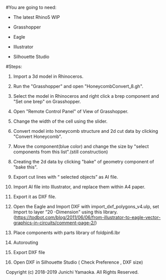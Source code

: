 #You are going to need:

* The latest Rhino5 WIP

* Grasshopper

* Eagle

* Illustrator

* Silhouette Studio

#Steps:

1. Import a 3d model in Rhinoceros.

2. Run the "Grasshopper" and open "HoneycombConvert_8.gh".

3. Select the model in Rhinoceros and right click a brep component and "Set one brep" on Grasshopper.

4. Open "Remote Control Panel" of View of Grasshopper.

5. Change the width of the cell using the slider.

6. Convert model into honeycomb structure and 2d cut data by clicking "Convert Honeycomb".

7. Move the component(blue color) and change the size by "select components from this list".(still construction)

8. Creating the 2d data by clicking "bake" of geometry component of "bake this".

9. Export cut lines with “ selected objects” as AI file. 

10. Import AI file into Illustrator, and replace them within A4 paper. 

11. Export it as DXF file.

12. Open the Eagle and Import DXF with import_dxf_polygons_v4.ulp, set Import to layer “20 -Dimension" using this library. 
(https://todbot.com/blog/2011/06/06/from-illustrator-to-eagle-vector-graphics-in-circuits/comment-page-2/)

13. Place components with parts library of foldpin6.lbr

14. Autorouting 

15. Export DXF file 

16. Open DXF in Silhouette Studio ( Check Preference , DXF size) 



Copyright (c) 2018-2019 Junichi Yamaoka. All Rights Reserved.

